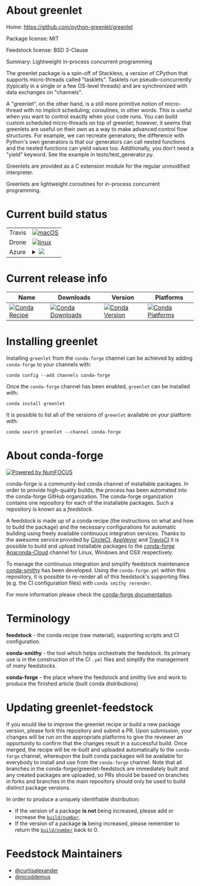 About greenlet
==============

Home: https://github.com/python-greenlet/greenlet

Package license: MIT

Feedstock license: BSD 3-Clause

Summary: Lightweight in-process concurrent programming

The greenlet package is a spin-off of Stackless, a version of CPython that
supports micro-threads called "tasklets". Tasklets run pseudo-concurrently
(typically in a single or a few OS-level threads) and are synchronized with
data exchanges on "channels".

A "greenlet", on the other hand, is a still more primitive notion of
micro-thread with no implicit scheduling; coroutines, in other words. This
is useful when you want to control exactly when your code runs. You can
build custom scheduled micro-threads on top of greenlet; however, it seems
that greenlets are useful on their own as a way to make advanced control
flow structures. For example, we can recreate generators; the difference
with Python's own generators is that our generators can call nested
functions and the nested functions can yield values too. Additionally,
you don't need a "yield" keyword. See the example in
tests/test_generator.py.

Greenlets are provided as a C extension module for the regular unmodified
interpreter.

Greenlets are lightweight coroutines for in-process concurrent programming.


Current build status
====================


<table><tr>
    <td>Travis</td>
    <td>
      <a href="https://travis-ci.com/conda-forge/greenlet-feedstock">
        <img alt="macOS" src="https://img.shields.io/travis/com/conda-forge/greenlet-feedstock/master.svg?label=macOS">
      </a>
    </td>
  </tr><tr>
    <td>Drone</td>
    <td>
      <a href="https://cloud.drone.io/conda-forge/greenlet-feedstock">
        <img alt="linux" src="https://img.shields.io/drone/build/conda-forge/greenlet-feedstock/master.svg?label=Linux">
      </a>
    </td>
  </tr>
    
  <tr>
    <td>Azure</td>
    <td>
      <details>
        <summary>
          <a href="https://dev.azure.com/conda-forge/feedstock-builds/_build/latest?definitionId=2964&branchName=master">
            <img src="https://dev.azure.com/conda-forge/feedstock-builds/_apis/build/status/greenlet-feedstock?branchName=master">
          </a>
        </summary>
        <table>
          <thead><tr><th>Variant</th><th>Status</th></tr></thead>
          <tbody><tr>
              <td>linux_aarch64_python3.6.____73_pypy</td>
              <td>
                <a href="https://dev.azure.com/conda-forge/feedstock-builds/_build/latest?definitionId=2964&branchName=master">
                  <img src="https://dev.azure.com/conda-forge/feedstock-builds/_apis/build/status/greenlet-feedstock?branchName=master&jobName=linux&configuration=linux_aarch64_python3.6.____73_pypy" alt="variant">
                </a>
              </td>
            </tr><tr>
              <td>linux_aarch64_python3.6.____cpython</td>
              <td>
                <a href="https://dev.azure.com/conda-forge/feedstock-builds/_build/latest?definitionId=2964&branchName=master">
                  <img src="https://dev.azure.com/conda-forge/feedstock-builds/_apis/build/status/greenlet-feedstock?branchName=master&jobName=linux&configuration=linux_aarch64_python3.6.____cpython" alt="variant">
                </a>
              </td>
            </tr><tr>
              <td>linux_aarch64_python3.7.____cpython</td>
              <td>
                <a href="https://dev.azure.com/conda-forge/feedstock-builds/_build/latest?definitionId=2964&branchName=master">
                  <img src="https://dev.azure.com/conda-forge/feedstock-builds/_apis/build/status/greenlet-feedstock?branchName=master&jobName=linux&configuration=linux_aarch64_python3.7.____cpython" alt="variant">
                </a>
              </td>
            </tr><tr>
              <td>linux_aarch64_python3.8.____cpython</td>
              <td>
                <a href="https://dev.azure.com/conda-forge/feedstock-builds/_build/latest?definitionId=2964&branchName=master">
                  <img src="https://dev.azure.com/conda-forge/feedstock-builds/_apis/build/status/greenlet-feedstock?branchName=master&jobName=linux&configuration=linux_aarch64_python3.8.____cpython" alt="variant">
                </a>
              </td>
            </tr><tr>
              <td>linux_ppc64le_python3.6.____73_pypy</td>
              <td>
                <a href="https://dev.azure.com/conda-forge/feedstock-builds/_build/latest?definitionId=2964&branchName=master">
                  <img src="https://dev.azure.com/conda-forge/feedstock-builds/_apis/build/status/greenlet-feedstock?branchName=master&jobName=linux&configuration=linux_ppc64le_python3.6.____73_pypy" alt="variant">
                </a>
              </td>
            </tr><tr>
              <td>linux_ppc64le_python3.6.____cpython</td>
              <td>
                <a href="https://dev.azure.com/conda-forge/feedstock-builds/_build/latest?definitionId=2964&branchName=master">
                  <img src="https://dev.azure.com/conda-forge/feedstock-builds/_apis/build/status/greenlet-feedstock?branchName=master&jobName=linux&configuration=linux_ppc64le_python3.6.____cpython" alt="variant">
                </a>
              </td>
            </tr><tr>
              <td>linux_ppc64le_python3.7.____cpython</td>
              <td>
                <a href="https://dev.azure.com/conda-forge/feedstock-builds/_build/latest?definitionId=2964&branchName=master">
                  <img src="https://dev.azure.com/conda-forge/feedstock-builds/_apis/build/status/greenlet-feedstock?branchName=master&jobName=linux&configuration=linux_ppc64le_python3.7.____cpython" alt="variant">
                </a>
              </td>
            </tr><tr>
              <td>linux_ppc64le_python3.8.____cpython</td>
              <td>
                <a href="https://dev.azure.com/conda-forge/feedstock-builds/_build/latest?definitionId=2964&branchName=master">
                  <img src="https://dev.azure.com/conda-forge/feedstock-builds/_apis/build/status/greenlet-feedstock?branchName=master&jobName=linux&configuration=linux_ppc64le_python3.8.____cpython" alt="variant">
                </a>
              </td>
            </tr><tr>
              <td>linux_python3.6.____73_pypy</td>
              <td>
                <a href="https://dev.azure.com/conda-forge/feedstock-builds/_build/latest?definitionId=2964&branchName=master">
                  <img src="https://dev.azure.com/conda-forge/feedstock-builds/_apis/build/status/greenlet-feedstock?branchName=master&jobName=linux&configuration=linux_python3.6.____73_pypy" alt="variant">
                </a>
              </td>
            </tr><tr>
              <td>linux_python3.6.____cpython</td>
              <td>
                <a href="https://dev.azure.com/conda-forge/feedstock-builds/_build/latest?definitionId=2964&branchName=master">
                  <img src="https://dev.azure.com/conda-forge/feedstock-builds/_apis/build/status/greenlet-feedstock?branchName=master&jobName=linux&configuration=linux_python3.6.____cpython" alt="variant">
                </a>
              </td>
            </tr><tr>
              <td>linux_python3.7.____cpython</td>
              <td>
                <a href="https://dev.azure.com/conda-forge/feedstock-builds/_build/latest?definitionId=2964&branchName=master">
                  <img src="https://dev.azure.com/conda-forge/feedstock-builds/_apis/build/status/greenlet-feedstock?branchName=master&jobName=linux&configuration=linux_python3.7.____cpython" alt="variant">
                </a>
              </td>
            </tr><tr>
              <td>linux_python3.8.____cpython</td>
              <td>
                <a href="https://dev.azure.com/conda-forge/feedstock-builds/_build/latest?definitionId=2964&branchName=master">
                  <img src="https://dev.azure.com/conda-forge/feedstock-builds/_apis/build/status/greenlet-feedstock?branchName=master&jobName=linux&configuration=linux_python3.8.____cpython" alt="variant">
                </a>
              </td>
            </tr><tr>
              <td>osx_python3.6.____73_pypy</td>
              <td>
                <a href="https://dev.azure.com/conda-forge/feedstock-builds/_build/latest?definitionId=2964&branchName=master">
                  <img src="https://dev.azure.com/conda-forge/feedstock-builds/_apis/build/status/greenlet-feedstock?branchName=master&jobName=osx&configuration=osx_python3.6.____73_pypy" alt="variant">
                </a>
              </td>
            </tr><tr>
              <td>osx_python3.6.____cpython</td>
              <td>
                <a href="https://dev.azure.com/conda-forge/feedstock-builds/_build/latest?definitionId=2964&branchName=master">
                  <img src="https://dev.azure.com/conda-forge/feedstock-builds/_apis/build/status/greenlet-feedstock?branchName=master&jobName=osx&configuration=osx_python3.6.____cpython" alt="variant">
                </a>
              </td>
            </tr><tr>
              <td>osx_python3.7.____cpython</td>
              <td>
                <a href="https://dev.azure.com/conda-forge/feedstock-builds/_build/latest?definitionId=2964&branchName=master">
                  <img src="https://dev.azure.com/conda-forge/feedstock-builds/_apis/build/status/greenlet-feedstock?branchName=master&jobName=osx&configuration=osx_python3.7.____cpython" alt="variant">
                </a>
              </td>
            </tr><tr>
              <td>osx_python3.8.____cpython</td>
              <td>
                <a href="https://dev.azure.com/conda-forge/feedstock-builds/_build/latest?definitionId=2964&branchName=master">
                  <img src="https://dev.azure.com/conda-forge/feedstock-builds/_apis/build/status/greenlet-feedstock?branchName=master&jobName=osx&configuration=osx_python3.8.____cpython" alt="variant">
                </a>
              </td>
            </tr><tr>
              <td>win_python3.6.____cpython</td>
              <td>
                <a href="https://dev.azure.com/conda-forge/feedstock-builds/_build/latest?definitionId=2964&branchName=master">
                  <img src="https://dev.azure.com/conda-forge/feedstock-builds/_apis/build/status/greenlet-feedstock?branchName=master&jobName=win&configuration=win_python3.6.____cpython" alt="variant">
                </a>
              </td>
            </tr><tr>
              <td>win_python3.7.____cpython</td>
              <td>
                <a href="https://dev.azure.com/conda-forge/feedstock-builds/_build/latest?definitionId=2964&branchName=master">
                  <img src="https://dev.azure.com/conda-forge/feedstock-builds/_apis/build/status/greenlet-feedstock?branchName=master&jobName=win&configuration=win_python3.7.____cpython" alt="variant">
                </a>
              </td>
            </tr><tr>
              <td>win_python3.8.____cpython</td>
              <td>
                <a href="https://dev.azure.com/conda-forge/feedstock-builds/_build/latest?definitionId=2964&branchName=master">
                  <img src="https://dev.azure.com/conda-forge/feedstock-builds/_apis/build/status/greenlet-feedstock?branchName=master&jobName=win&configuration=win_python3.8.____cpython" alt="variant">
                </a>
              </td>
            </tr>
          </tbody>
        </table>
      </details>
    </td>
  </tr>
</table>

Current release info
====================

| Name | Downloads | Version | Platforms |
| --- | --- | --- | --- |
| [![Conda Recipe](https://img.shields.io/badge/recipe-greenlet-green.svg)](https://anaconda.org/conda-forge/greenlet) | [![Conda Downloads](https://img.shields.io/conda/dn/conda-forge/greenlet.svg)](https://anaconda.org/conda-forge/greenlet) | [![Conda Version](https://img.shields.io/conda/vn/conda-forge/greenlet.svg)](https://anaconda.org/conda-forge/greenlet) | [![Conda Platforms](https://img.shields.io/conda/pn/conda-forge/greenlet.svg)](https://anaconda.org/conda-forge/greenlet) |

Installing greenlet
===================

Installing `greenlet` from the `conda-forge` channel can be achieved by adding `conda-forge` to your channels with:

```
conda config --add channels conda-forge
```

Once the `conda-forge` channel has been enabled, `greenlet` can be installed with:

```
conda install greenlet
```

It is possible to list all of the versions of `greenlet` available on your platform with:

```
conda search greenlet --channel conda-forge
```


About conda-forge
=================

[![Powered by NumFOCUS](https://img.shields.io/badge/powered%20by-NumFOCUS-orange.svg?style=flat&colorA=E1523D&colorB=007D8A)](http://numfocus.org)

conda-forge is a community-led conda channel of installable packages.
In order to provide high-quality builds, the process has been automated into the
conda-forge GitHub organization. The conda-forge organization contains one repository
for each of the installable packages. Such a repository is known as a *feedstock*.

A feedstock is made up of a conda recipe (the instructions on what and how to build
the package) and the necessary configurations for automatic building using freely
available continuous integration services. Thanks to the awesome service provided by
[CircleCI](https://circleci.com/), [AppVeyor](https://www.appveyor.com/)
and [TravisCI](https://travis-ci.com/) it is possible to build and upload installable
packages to the [conda-forge](https://anaconda.org/conda-forge)
[Anaconda-Cloud](https://anaconda.org/) channel for Linux, Windows and OSX respectively.

To manage the continuous integration and simplify feedstock maintenance
[conda-smithy](https://github.com/conda-forge/conda-smithy) has been developed.
Using the ``conda-forge.yml`` within this repository, it is possible to re-render all of
this feedstock's supporting files (e.g. the CI configuration files) with ``conda smithy rerender``.

For more information please check the [conda-forge documentation](https://conda-forge.org/docs/).

Terminology
===========

**feedstock** - the conda recipe (raw material), supporting scripts and CI configuration.

**conda-smithy** - the tool which helps orchestrate the feedstock.
                   Its primary use is in the construction of the CI ``.yml`` files
                   and simplify the management of *many* feedstocks.

**conda-forge** - the place where the feedstock and smithy live and work to
                  produce the finished article (built conda distributions)


Updating greenlet-feedstock
===========================

If you would like to improve the greenlet recipe or build a new
package version, please fork this repository and submit a PR. Upon submission,
your changes will be run on the appropriate platforms to give the reviewer an
opportunity to confirm that the changes result in a successful build. Once
merged, the recipe will be re-built and uploaded automatically to the
`conda-forge` channel, whereupon the built conda packages will be available for
everybody to install and use from the `conda-forge` channel.
Note that all branches in the conda-forge/greenlet-feedstock are
immediately built and any created packages are uploaded, so PRs should be based
on branches in forks and branches in the main repository should only be used to
build distinct package versions.

In order to produce a uniquely identifiable distribution:
 * If the version of a package **is not** being increased, please add or increase
   the [``build/number``](https://conda.io/docs/user-guide/tasks/build-packages/define-metadata.html#build-number-and-string).
 * If the version of a package **is** being increased, please remember to return
   the [``build/number``](https://conda.io/docs/user-guide/tasks/build-packages/define-metadata.html#build-number-and-string)
   back to 0.

Feedstock Maintainers
=====================

* [@curtisalexander](https://github.com/curtisalexander/)
* [@nicoddemus](https://github.com/nicoddemus/)

